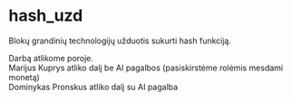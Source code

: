 # hash_uzd
Blokų grandinių technologijų užduotis sukurti hash funkciją.

Darbą atlikome poroje.  
Marijus Kuprys atliko dalį be AI pagalbos (pasiskirstėme rolėmis mesdami monetą)  
Dominykas Pronskus atliko dalį su AI pagalba  
